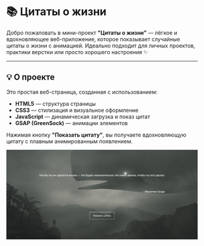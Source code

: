 # 📚 Цитаты о жизни

Добро пожаловать в мини-проект **"Цитаты о жизни"** — лёгкое и вдохновляющее веб-приложение, которое показывает случайные цитаты о жизни с анимацией. Идеально подходит для личных проектов, практики верстки или просто хорошего настроения ✨

---

## 💡 О проекте

Это простая веб-страница, созданная с использованием:

- **HTML5** — структура страницы  
- **CSS3** — стилизация и визуальное оформление  
- **JavaScript** — динамическая загрузка и показ цитат  
- **GSAP (GreenSock)** — анимации элементов  

Нажимая кнопку **"Показать цитату"**, вы получаете вдохновляющую цитату с плавным анимированным появлением.

<p>
  <img src="scrin.png" alt="">
</p>
